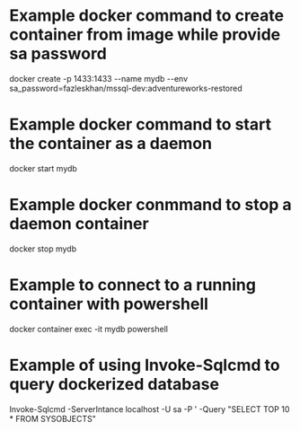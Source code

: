 # Example docker command to create container from image while provide sa password

docker create -p 1433:1433 --name mydb --env sa_password=<YOUR SA PASSWORD>fazleskhan/mssql-dev:adventureworks-restored

# Example docker command to start the container as a daemon

docker start mydb

# Example docker conmmand to stop a daemon container

docker stop mydb

# Example to connect to a running container with powershell

docker container exec -it mydb powershell

# Example of using Invoke-Sqlcmd to query dockerized database

Invoke-Sqlcmd -ServerIntance localhost -U sa -P '<YOUR SA PASSWORD> -Query "SELECT TOP 10 * FROM SYSOBJECTS"